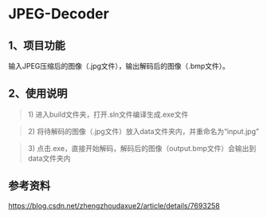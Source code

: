 # JPEG-Decoder

## 1、项目功能

输入JPEG压缩后的图像（.jpg文件），输出解码后的图像（.bmp文件）。


## 2、使用说明

> 1\) 进入build文件夹，打开.sln文件编译生成.exe文件

> 2\) 将待解码的图像（.jpg文件）放入data文件夹内，并重命名为“input.jpg”

> 3\) 点击.exe，直接开始解码，解码后的图像（output.bmp文件）会输出到data文件夹内


## 参考资料

https://blog.csdn.net/zhengzhoudaxue2/article/details/7693258
    
